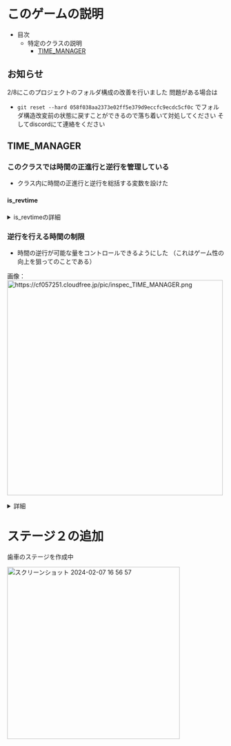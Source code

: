 # このゲームの説明
- 目次
	- 特定のクラスの説明
		- [TIME_MANAGER](#TIME_MANAGER)
## お知らせ
2/8にこのプロジェクトのフォルダ構成の改善を行いました
問題がある場合は
- ```git reset --hard 058f038aa2373e02ff5e379d9eccfc9ecdc5cf0c```
でフォルダ構造改変前の状態に戻すことができるので落ち着いて対処してください
そしてdiscordにて連絡をください

## TIME_MANAGER
### このクラスでは時間の正進行と逆行を管理している

-  クラス内に時間の正進行と逆行を総括する変数を設けた
#### is_revtime　

<details>
<summary>is_revtimeの詳細</summary>



初期値はfalse
```
public static bool is_revtime = false;
```

|型|trueの時想定される挙動|falseの時想定される挙動|
|:--:|:--:|:--:|
|public static bool|時間が逆行している|通常の進行|

現状はそれぞれのギミックで時間の正進行と逆行を管理していると思われるが
今後は効率の良い開発のために __is_revtime__ を参照しての時間進行の管理を行ってもらいたい

赤字部分→緑字部分のように判定部分を変更するとTIME_MANAGERを利用できる

```diff
- if(各自で考えた時間管理フラグ)
- {
	それぞれのギミックの挙動
- }

+ if(TIME_MANAGER.isrevtime)
+ {
	それぞれのギミックの挙動
+ }
```

</details>

### 逆行を行える時間の制限



- 時間の逆行が可能な量をコントロールできるようにした
（これはゲーム性の向上を狙ってのことである）

画像： <img width="500" alt="https://cf057251.cloudfree.jp/pic/inspec_TIME_MANAGER.png" src="https://cf057251.cloudfree.jp/pic/inspec_TIME_MANAGER.png">

<details>
<summary>詳細</summary>

量の調節はTIME_MANAGERの　__max_clock__　の値を
インスペクターから変更することによって行う

```
public int max_clock = 20;
```


残量は画面上部のゲージにて試験的に確認できるが最終的なUIデザインは要相談
ゲージの挙動の様子は　__stage_add_rock__ シーンにて確認することができる

その他オプションとして

```
public bool Force_change = false;
```
を用意した　
インスペクター上の

チェックボックスのon / offで切り替えることができる

|trueの時想定される挙動|falseの時想定される挙動|
|:--:|:--:|
|制限量を超えた時強制的に時間逆行が解除される|次にスペースキーを押すまでは逆行は解除されない|


</details>

# ステージ２の追加

歯車のステージを作成中

<img width="400" alt="スクリーンショット 2024-02-07 16 56 57" src="https://github.com/MMD-Lucky/zyanaihou/assets/136224249/0e018eab-4157-4ae0-a784-b509b2ef12bf">


